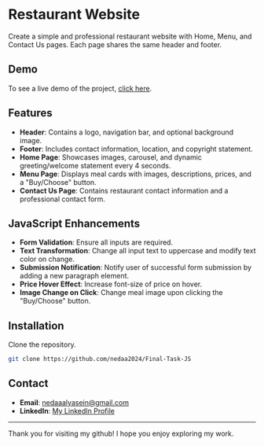 # Restaurant Website

Create a simple and professional restaurant website with Home, Menu, and Contact Us pages. Each page shares the same header and footer.

## Demo
To see a live demo of the project, [click here](https://rad-platypus-beffb0.netlify.app/).


## Features
- **Header**: Contains a logo, navigation bar, and optional background image.
- **Footer**: Includes contact information, location, and copyright statement.
- **Home Page**: Showcases images, carousel, and dynamic greeting/welcome statement every 4 seconds.
- **Menu Page**: Displays meal cards with images, descriptions, prices, and a "Buy/Choose" button.
- **Contact Us Page**: Contains restaurant contact information and a professional contact form.

## JavaScript Enhancements
- **Form Validation**: Ensure all inputs are required.
- **Text Transformation**: Change all input text to uppercase and modify text color on change.
- **Submission Notification**: Notify user of successful form submission by adding a new paragraph element.
- **Price Hover Effect**: Increase font-size of price on hover.
- **Image Change on Click**: Change meal image upon clicking the "Buy/Choose" button.


## Installation
 Clone the repository.
   ```bash
   git clone https://github.com/nedaa2024/Final-Task-JS
```

## Contact
- **Email**: nedaaalyasein@gmail.com
- **LinkedIn**: [My LinkedIn Profile](https://www.linkedin.com/in/nedaa-alyasein-843806293/)

---

Thank you for visiting my github! I hope you enjoy exploring my work.



